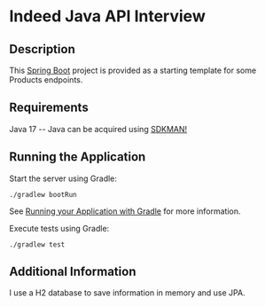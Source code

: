 # Indeed Java API Interview 

## Description

This [Spring Boot](https://spring.io/projects/spring-boot) project is provided as a starting template for some Products endpoints.

## Requirements

Java 17 -- Java can be acquired using [SDKMAN!](https://sdkman.io/)

## Running the Application

Start the server using Gradle:

```shell
./gradlew bootRun
```

See [Running your Application with Gradle](https://docs.spring.io/spring-boot/docs/current/gradle-plugin/reference/htmlsingle/#running-your-application) for more information.

Execute tests using Gradle:

```shell
./gradlew test
```

## Additional Information

I use a H2 database to save information in memory and use JPA. 